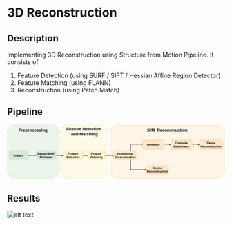 # 3D Reconstruction

## Description
Implementing 3D Reconstruction using Structure from Motion Pipeline. It consists of 
1. Feature Detection (using SURF / SIFT / Hessian Affine Region Detector)
2. Feature Matching (using FLANN)
3. Reconstruction (using Patch Match)



## Pipeline
![alt text](assets/flowchart.png)

## Results
![alt text](assets/sfm.gif)
